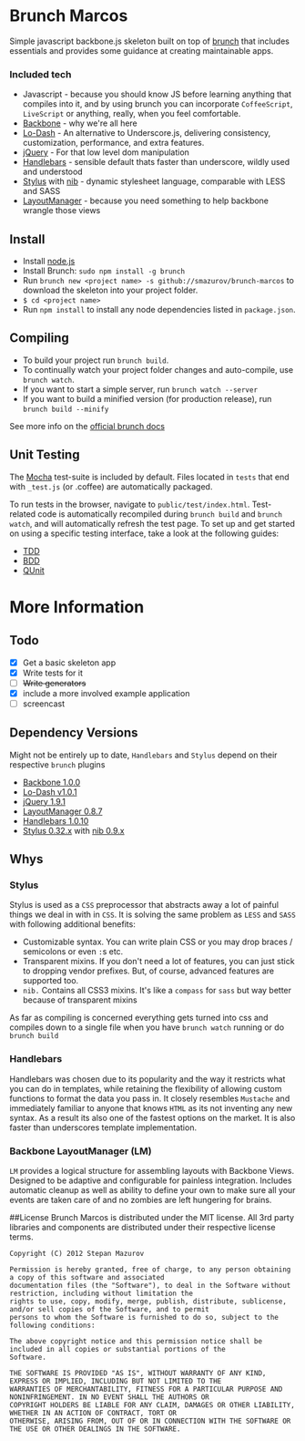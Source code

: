 Brunch Marcos
=============

Simple javascript backbone.js skeleton built on top of [brunch](http://brunch.io) that includes essentials and provides some guidance at creating maintainable apps.

### Included tech

* Javascript - because you should know JS before learning anything that compiles
into it, and by using brunch you can incorporate `CoffeeScript`, `LiveScript` or anything, really, when you feel comfortable.
* [Backbone](http://backbonejs.org/) - why we're all here
* [Lo-Dash](http://lodash.com) - An alternative to Underscore.js, delivering consistency, customization, performance, and extra features.
* [jQuery](http://jquery.com/) - For that low level dom manipulation
* [Handlebars](http://handlebarsjs.com) - sensible default thats faster than underscore, wildly used and understood
* [Stylus](http://learnboost.github.com/stylus/) with [nib](http://visionmedia.github.com/nib/) - dynamic stylesheet language, comparable with LESS and SASS
* [LayoutManager](https://github.com/tbranyen/backbone.layoutmanager) - because you need something to help backbone wrangle those views

## Install

- Install [node.js](http://nodejs.org)
- Install Brunch: `sudo npm install -g brunch`
- Run `brunch new <project name> -s github://smazurov/brunch-marcos` to download the skeleton into your project folder.
- `$ cd <project name>`
- Run `npm install` to install any node dependencies listed in `package.json`.

## Compiling

- To build your project run `brunch build`.
- To continually watch your project folder changes and auto-compile, use `brunch watch`.
- If you want to start a simple server, run `brunch watch --server`
- If you want to build a minified version (for production release), run `brunch build --minify`

See more info on the [official brunch docs](http://brunch.readthedocs.org/en/latest/)

## Unit Testing

The [Mocha](http://visionmedia.github.com/mocha/) test-suite is included by default.  Files located in `tests` that end with `_test.js` (or .coffee) are automatically packaged.

To run tests in the browser, navigate to `public/test/index.html`.  Test-related code is automatically recompiled during `brunch build` and `brunch watch`, and will automatically refresh the test page.
To set up and get started on using a specific testing interface, take a look at the following guides:

* [TDD](https://gist.github.com/4361378)
* [BDD](https://gist.github.com/4361398)
* [QUnit](https://gist.github.com/4361413)

# More Information

## Todo

- [x] Get a basic skeleton app
- [x] Write tests for it
- [ ] <del>Write generators</del>
- [x] include a more involved example application
- [ ] screencast

## Dependency Versions

Might not be entirely up to date, `Handlebars` and `Stylus` depend on their respective `brunch` plugins

* [Backbone 1.0.0](http://backbonejs.org/)
* [Lo-Dash v1.0.1](http://lodash.com)
* [jQuery 1.9.1](http://jquery.com/)
* [LayoutManager 0.8.7](https://github.com/tbranyen/backbone.layoutmanager)
* [Handlebars 1.0.10](http://handlebarsjs.com)
* [Stylus 0.32.x](http://learnboost.github.com/stylus/) with [nib 0.9.x](http://visionmedia.github.com/nib/)

## Whys

### Stylus

Stylus is used as a `CSS` preprocessor that abstracts away a lot of painful things
we deal in with in `CSS`. It is solving the same problem as `LESS` and `SASS` with following
additional benefits:

* Customizable syntax. You can write plain CSS or you may drop braces / semicolons or even `:`s etc.
* Transparent mixins. If you don't need a lot of features, you can just stick to dropping vendor prefixes. But, of course, advanced features are supported too.
* `nib.` Contains all CSS3 mixins. It's like a `compass` for `sass` but way better because of transparent mixins

As far as compiling is concerned everything gets turned into css and compiles down to a single file when you have `brunch watch` running or do `brunch build`

### Handlebars

Handlebars was chosen due to its popularity and the way it restricts what you can do in templates, while retaining the flexibility of allowing custom functions to format the data you pass in. It closely resembles `Mustache` and immediately familiar to anyone that knows `HTML` as its not inventing any new syntax.  As a result its also one of the fastest options on the market. It is also faster than underscores template implementation.

### Backbone LayoutManager (LM)

`LM` provides a logical structure for assembling layouts with Backbone Views. Designed to be adaptive and configurable for painless integration. Includes automatic cleanup as well as ability to define your own to make sure all your events are taken care of and no zombies are left hungering for brains.

##License
Brunch Marcos is distributed under the MIT license. All 3rd party libraries and components are distributed under their respective license terms.

```
Copyright (C) 2012 Stepan Mazurov

Permission is hereby granted, free of charge, to any person obtaining a copy of this software and associated
documentation files (the "Software"), to deal in the Software without restriction, including without limitation the
rights to use, copy, modify, merge, publish, distribute, sublicense, and/or sell copies of the Software, and to permit
persons to whom the Software is furnished to do so, subject to the following conditions:

The above copyright notice and this permission notice shall be included in all copies or substantial portions of the
Software.

THE SOFTWARE IS PROVIDED "AS IS", WITHOUT WARRANTY OF ANY KIND, EXPRESS OR IMPLIED, INCLUDING BUT NOT LIMITED TO THE
WARRANTIES OF MERCHANTABILITY, FITNESS FOR A PARTICULAR PURPOSE AND NONINFRINGEMENT. IN NO EVENT SHALL THE AUTHORS OR
COPYRIGHT HOLDERS BE LIABLE FOR ANY CLAIM, DAMAGES OR OTHER LIABILITY, WHETHER IN AN ACTION OF CONTRACT, TORT OR
OTHERWISE, ARISING FROM, OUT OF OR IN CONNECTION WITH THE SOFTWARE OR THE USE OR OTHER DEALINGS IN THE SOFTWARE.
```
